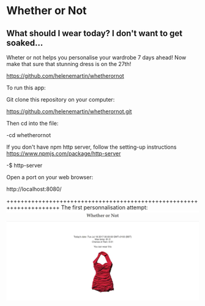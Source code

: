 # Whether or Not

## What should I wear today? I don't want to get soaked...
Wheter or not helps you personalise your wardrobe 7 days ahead!
Now make that sure that stunning dress is on the 27th!

https://github.com/helenemartin/whetherornot

To run this app:

Git clone this repository on your computer:

https://github.com/helenemartin/whetherornot.git

Then cd into the file:

-cd whetherornot

If you don't have npm http server, follow the setting-up instructions
https://www.npmjs.com/package/http-server

-$ http-server

Open a port on your web browser:

http://localhost:8080/

+++++++++++++++++++++++++++++++++++++++++++++++++++++++++++++++++++++
The first personnalisation attempt:
![Result](/img/screenshot.jpg "Whether or Not")
